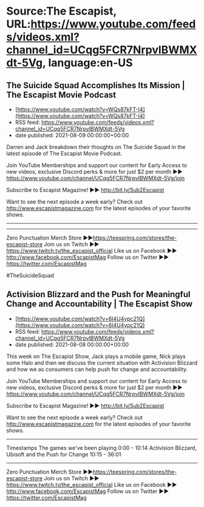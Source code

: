 # Source:The Escapist, URL:https://www.youtube.com/feeds/videos.xml?channel_id=UCqg5FCR7NrpvlBWMXdt-5Vg, language:en-US

## The Suicide Squad Accomplishes Its Mission | The Escapist Movie Podcast
 - [https://www.youtube.com/watch?v=WQs87kFT-I4](https://www.youtube.com/watch?v=WQs87kFT-I4)
 - RSS feed: https://www.youtube.com/feeds/videos.xml?channel_id=UCqg5FCR7NrpvlBWMXdt-5Vg
 - date published: 2021-08-09 00:00:00+00:00

Darren and Jack breakdown their thoughts on The Suicide Squad in the latest episode of The Escapist Movie Podcast.

Join YouTube Memberships and support our content for Early Access to new videos, exclusive Discord perks & more for just $2 per month ►► https://www.youtube.com/channel/UCqg5FCR7NrpvlBWMXdt-5Vg/join

Subscribe to Escapist Magazine! ►► http://bit.ly/Sub2Escapist

Want to see the next episode a week early? Check out http://www.escapistmagazine.com for the latest episodes of your favorite shows.

---



---


Zero Punctuation Merch Store ►►https://teespring.com/stores/the-escapist-store
Join us on Twitch ►► https://www.twitch.tv/the_escapist_official
Like us on Facebook ►► http://www.facebook.com/EscapistMag
Follow us on Twitter ►► https://twitter.com/EscapistMag

#TheSuicideSquad

## Activision Blizzard and the Push for Meaningful Change and Accountability | The Escapist Show
 - [https://www.youtube.com/watch?v=6I4U4ypc21Q](https://www.youtube.com/watch?v=6I4U4ypc21Q)
 - RSS feed: https://www.youtube.com/feeds/videos.xml?channel_id=UCqg5FCR7NrpvlBWMXdt-5Vg
 - date published: 2021-08-08 00:00:00+00:00

This week on The Escapist Show, Jack plays a mobile game, Nick plays some Halo and then we discuss the current situation with Activision Blizzard and how we as consumers can help push for change and accountability. 

Join YouTube Memberships and support our content for Early Access to new videos, exclusive Discord perks & more for just $2 per month ►► https://www.youtube.com/channel/UCqg5FCR7NrpvlBWMXdt-5Vg/join

Subscribe to Escapist Magazine! ►► http://bit.ly/Sub2Escapist

Want to see the next episode a week early? Check out http://www.escapistmagazine.com for the latest episodes of your favorite shows.

---
Timestamps
The games we've been playing 0:00 - 10:14
Activision Blizzard, Ubisoft and the Push for Change 10:15 - 36:01


---


Zero Punctuation Merch Store ►►https://teespring.com/stores/the-escapist-store
Join us on Twitch ►► https://www.twitch.tv/the_escapist_official
Like us on Facebook ►► http://www.facebook.com/EscapistMag
Follow us on Twitter ►► https://twitter.com/EscapistMag

